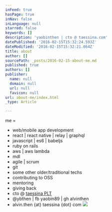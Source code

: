 ```yaml
---
inFeed: true
hasPage: true
inNav: false
inLanguage: null
starred: false
keywords: []
description: 'yaobinthen | cto @ taessina.com'
datePublished: '2016-02-15T15:32:24.593Z'
dateModified: '2016-02-15T15:32:21.064Z'
title: about
author: []
sourcePath: _posts/2016-02-15-about-me.md
published: true
authors: []
publisher:
  name: null
  domain: null
  url: null
  favicon: null
url: about-me/index.html
_type: Article

---
```

me =

* web/mobile app development
* react | react native | relay | graphql
* javascript | es6 | babeljs
* ruby on rails
* aws | aws lambda
* mdl
* agile | scrum
* git
* some other older/traditional techs
* contributing to OSS
* mentoring
* giving back
* cto @ [taessina PLT][0]
* @ybthen | fb yaobin89 | gh alvinthen
* alvin.then {at} taessina {dot} com
![](https://the-grid-user-content.s3-us-west-2.amazonaws.com/c6a8b1b0-3b51-4e45-8462-f5c6746c9a9c.JPG)

[0]: http://taessina.com/